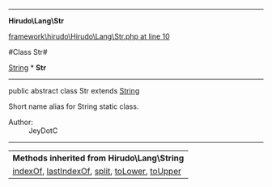 

- - -

**Hirudo\Lang\Str**


<a href="https://github.com/JeyDotC/Hirudo/blob/master/framework/hirudo/Hirudo/Lang/Str.php#L10" >framework\hirudo\Hirudo\Lang\Str.php at line 10</a>

#Class Str#

<a href="https://github.com/JeyDotC/Hirudo-docs/blob/master/hirudo/lang/string.html">String</a>
    * **Str**




- - -

<p class="signature"><span class='k'>public abstract  class</span> <span class='nx'>Str</span>
extends <a href="https://github.com/JeyDotC/Hirudo-docs/blob/master/hirudo/lang/string.html">String</a>

</p>

<div class="comment" id="overview_description"><p>Short name alias for String static class.</p></div>

<dl>
<dt>Author:</dt>
<dd>JeyDotC</dd>
</dl>


- - -

<table class="inherit">
<tr><th colspan="2">Methods inherited from Hirudo\Lang\String</th></tr>
<tr><td><a href="https://github.com/JeyDotC/Hirudo-docs/blob/master/hirudo/lang/string.html#indexOf()">indexOf</a>, <a href="https://github.com/JeyDotC/Hirudo-docs/blob/master/hirudo/lang/string.html#lastIndexOf()">lastIndexOf</a>, <a href="https://github.com/JeyDotC/Hirudo-docs/blob/master/hirudo/lang/string.html#split()">split</a>, <a href="https://github.com/JeyDotC/Hirudo-docs/blob/master/hirudo/lang/string.html#toLower()">toLower</a>, <a href="https://github.com/JeyDotC/Hirudo-docs/blob/master/hirudo/lang/string.html#toUpper()">toUpper</a></td></tr></table>

